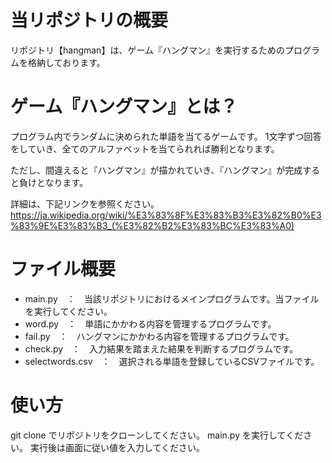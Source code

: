 # 当リポジトリの概要
リポジトリ【hangman】は、ゲーム『ハングマン』を実行するためのプログラムを格納しております。

# ゲーム『ハングマン』とは？
プログラム内でランダムに決められた単語を当てるゲームです。
1文字ずつ回答をしていき、全てのアルファベットを当てられれば勝利となります。

ただし、間違えると『ハングマン』が描かれていき、『ハングマン』が完成すると負けとなります。

詳細は、下記リンクを参照ください。
https://ja.wikipedia.org/wiki/%E3%83%8F%E3%83%B3%E3%82%B0%E3%83%9E%E3%83%B3_(%E3%82%B2%E3%83%BC%E3%83%A0)

# ファイル概要
- main.py　：　当該リポジトリにおけるメインプログラムです。当ファイルを実行してください。
- word.py　：　単語にかかわる内容を管理するプログラムです。
- fail.py　：　ハングマンにかかわる内容を管理するプログラムです。
- check.py　：　入力結果を踏まえた結果を判断するプログラムです。
- selectwords.csv　：　選択される単語を登録しているCSVファイルです。

# 使い方
 git clone でリポジトリをクローンしてください。
 main.py を実行してください。
 実行後は画面に従い値を入力してください。
